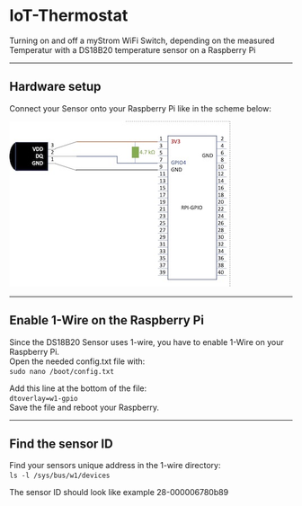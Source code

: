 # IoT-Thermostat
Turning on and off a myStrom WiFi Switch, depending on the measured Temperatur with a DS18B20 temperature sensor on a Raspberry Pi

---

## Hardware setup

Connect your Sensor onto your Raspberry Pi like in the scheme below:

![how to connect sensor](/pic4readme/RPI-GPIO.jpg)

---

## Enable 1-Wire on the Raspberry Pi

Since the DS18B20 Sensor uses 1-wire, you have to enable 1-Wire on your Raspberry Pi.  
Open the needed config.txt file with:  
`sudo nano /boot/config.txt`  
  
Add this line at the bottom of the file:  
`dtoverlay=w1-gpio`  
Save the file and reboot your Raspberry.

---

## Find the sensor ID

Find your sensors unique address in the 1-wire directory:  
`ls -l /sys/bus/w1/devices`  

The sensor ID should look like example 28-000006780b89
